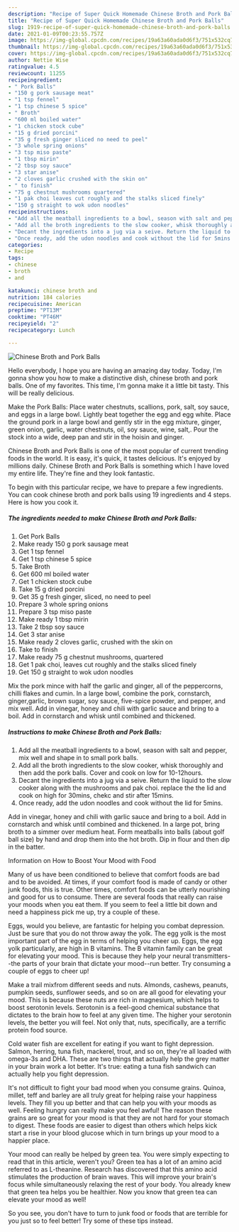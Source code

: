 ```yaml
---
description: "Recipe of Super Quick Homemade Chinese Broth and Pork Balls"
title: "Recipe of Super Quick Homemade Chinese Broth and Pork Balls"
slug: 1919-recipe-of-super-quick-homemade-chinese-broth-and-pork-balls
date: 2021-01-09T00:23:55.757Z
image: https://img-global.cpcdn.com/recipes/19a63a60ada0d6f3/751x532cq70/chinese-broth-and-pork-balls-recipe-main-photo.jpg
thumbnail: https://img-global.cpcdn.com/recipes/19a63a60ada0d6f3/751x532cq70/chinese-broth-and-pork-balls-recipe-main-photo.jpg
cover: https://img-global.cpcdn.com/recipes/19a63a60ada0d6f3/751x532cq70/chinese-broth-and-pork-balls-recipe-main-photo.jpg
author: Nettie Wise
ratingvalue: 4.5
reviewcount: 11255
recipeingredient:
- " Pork Balls"
- "150 g pork sausage meat"
- "1 tsp fennel"
- "1 tsp chinese 5 spice"
- " Broth"
- "600 ml boiled water"
- "1 chicken stock cube"
- "15 g dried porcini"
- "35 g fresh ginger sliced no need to peel"
- "3 whole spring onions"
- "3 tsp miso paste"
- "1 tbsp mirin"
- "2 tbsp soy sauce"
- "3 star anise"
- "2 cloves garlic crushed with the skin on"
- " to finish"
- "75 g chestnut mushrooms quartered"
- "1 pak choi leaves cut roughly and the stalks sliced finely"
- "150 g straight to wok udon noodles"
recipeinstructions:
- "Add all the meatball ingredients to a bowl, season with salt and pepper, mix well and shape in to small pork balls."
- "Add all the broth ingredients to the slow cooker, whisk thoroughly and then add the pork balls. Cover and cook on low for 10-12hours."
- "Decant the ingredients into a jug via a seive. Return the liquid to the slow cooker along with the mushrooms and pak choi. replace the the lid and cook on high for 30mins, chekc and stir after 15mins."
- "Once ready, add the udon noodles and cook without the lid for 5mins."
categories:
- Recipe
tags:
- chinese
- broth
- and

katakunci: chinese broth and 
nutrition: 184 calories
recipecuisine: American
preptime: "PT13M"
cooktime: "PT46M"
recipeyield: "2"
recipecategory: Lunch

---
```



![Chinese Broth and Pork Balls](https://img-global.cpcdn.com/recipes/19a63a60ada0d6f3/751x532cq70/chinese-broth-and-pork-balls-recipe-main-photo.jpg)

Hello everybody, I hope you are having an amazing day today. Today, I'm gonna show you how to make a distinctive dish, chinese broth and pork balls. One of my favorites. This time, I'm gonna make it a little bit tasty. This will be really delicious.

Make the Pork Balls: Place water chestnuts, scallions, pork, salt, soy sauce, and eggs in a large bowl. Lightly beat together the egg and egg white. Place the ground pork in a large bowl and gently stir in the egg mixture, ginger, green onion, garlic, water chestnuts, oil, soy sauce, wine, salt,. Pour the stock into a wide, deep pan and stir in the hoisin and ginger.

Chinese Broth and Pork Balls is one of the most popular of current trending foods in the world. It is easy, it's quick, it tastes delicious. It's enjoyed by millions daily. Chinese Broth and Pork Balls is something which I have loved my entire life. They're fine and they look fantastic.


To begin with this particular recipe, we have to prepare a few ingredients. You can cook chinese broth and pork balls using 19 ingredients and 4 steps. Here is how you cook it.

<!--inarticleads1-->

##### The ingredients needed to make Chinese Broth and Pork Balls:

1. Get  Pork Balls
1. Make ready 150 g pork sausage meat
1. Get 1 tsp fennel
1. Get 1 tsp chinese 5 spice
1. Take  Broth
1. Get 600 ml boiled water
1. Get 1 chicken stock cube
1. Take 15 g dried porcini
1. Get 35 g fresh ginger, sliced, no need to peel
1. Prepare 3 whole spring onions
1. Prepare 3 tsp miso paste
1. Make ready 1 tbsp mirin
1. Take 2 tbsp soy sauce
1. Get 3 star anise
1. Make ready 2 cloves garlic, crushed with the skin on
1. Take  to finish
1. Make ready 75 g chestnut mushrooms, quartered
1. Get 1 pak choi, leaves cut roughly and the stalks sliced finely
1. Get 150 g straight to wok udon noodles


Mix the pork mince with half the garlic and ginger, all of the peppercorns, chilli flakes and cumin. In a large bowl, combine the pork, cornstarch, ginger,garlic, brown sugar, soy sauce, five-spice powder, and pepper, and mix well. Add in vinegar, honey and chili with garlic sauce and bring to a boil. Add in cornstarch and whisk until combined and thickened. 

<!--inarticleads2-->

##### Instructions to make Chinese Broth and Pork Balls:

1. Add all the meatball ingredients to a bowl, season with salt and pepper, mix well and shape in to small pork balls.
1. Add all the broth ingredients to the slow cooker, whisk thoroughly and then add the pork balls. Cover and cook on low for 10-12hours.
1. Decant the ingredients into a jug via a seive. Return the liquid to the slow cooker along with the mushrooms and pak choi. replace the the lid and cook on high for 30mins, chekc and stir after 15mins.
1. Once ready, add the udon noodles and cook without the lid for 5mins.


Add in vinegar, honey and chili with garlic sauce and bring to a boil. Add in cornstarch and whisk until combined and thickened. In a large pot, bring broth to a simmer over medium heat. Form meatballs into balls (about golf ball size) by hand and drop them into the hot broth. Dip in flour and then dip in the batter. 

Information on How to Boost Your Mood with Food


Many of us have been conditioned to believe that comfort foods are bad and to be avoided. At times, if your comfort food is made of candy or other junk foods, this is true. Other times, comfort foods can be utterly nourishing and good for us to consume. There are several foods that really can raise your moods when you eat them. If you seem to feel a little bit down and need a happiness pick me up, try a couple of these.

Eggs, would you believe, are fantastic for helping you combat depression. Just be sure that you do not throw away the yolk. The egg yolk is the most important part of the egg in terms of helping you cheer up. Eggs, the egg yolk particularly, are high in B vitamins. The B vitamin family can be great for elevating your mood. This is because they help your neural transmitters--the parts of your brain that dictate your mood--run better. Try consuming a couple of eggs to cheer up!

Make a trail mixfrom different seeds and nuts. Almonds, cashews, peanuts, pumpkin seeds, sunflower seeds, and so on are all good for elevating your mood. This is because these nuts are rich in magnesium, which helps to boost serotonin levels. Serotonin is a feel-good chemical substance that dictates to the brain how to feel at any given time. The higher your serotonin levels, the better you will feel. Not only that, nuts, specifically, are a terrific protein food source.

Cold water fish are excellent for eating if you want to fight depression. Salmon, herring, tuna fish, mackerel, trout, and so on, they're all loaded with omega-3s and DHA. These are two things that actually help the grey matter in your brain work a lot better. It's true: eating a tuna fish sandwich can actually help you fight depression. 

It's not difficult to fight your bad mood when you consume grains. Quinoa, millet, teff and barley are all truly great for helping raise your happiness levels. They fill you up better and that can help you with your moods as well. Feeling hungry can really make you feel awful! The reason these grains are so great for your mood is that they are not hard for your stomach to digest. These foods are easier to digest than others which helps kick start a rise in your blood glucose which in turn brings up your mood to a happier place.

Your mood can really be helped by green tea. You were simply expecting to read that in this article, weren't you? Green tea has a lot of an amino acid referred to as L-theanine. Research has discovered that this amino acid stimulates the production of brain waves. This will improve your brain's focus while simultaneously relaxing the rest of your body. You already knew that green tea helps you be healthier. Now you know that green tea can elevate your mood as well!

So you see, you don't have to turn to junk food or foods that are terrible for you just so to feel better! Try  some  of  these  tips  instead.

